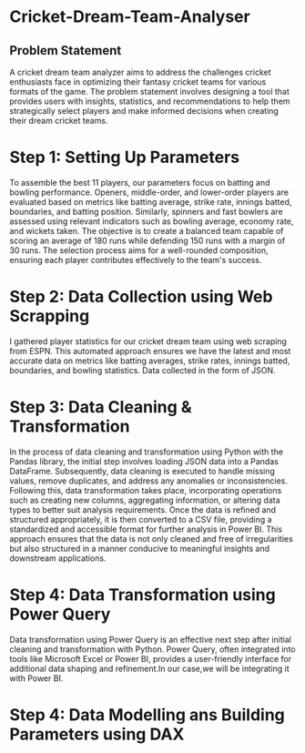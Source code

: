 # Cricket-Dream-Team-Analyser

## Problem Statement
A cricket dream team analyzer aims to address the challenges cricket enthusiasts face in optimizing their fantasy cricket teams for various formats of the game. The problem statement involves designing a tool that provides users with insights, statistics, and recommendations to help them strategically select players and make informed decisions when creating their dream cricket teams.

# Step 1: Setting Up Parameters
To assemble the best 11 players, our parameters focus on batting and bowling performance. Openers, middle-order, and lower-order players are evaluated based on metrics like batting average, strike rate, innings batted, boundaries, and batting position. Similarly, spinners and fast bowlers are assessed using relevant indicators such as bowling average, economy rate, and wickets taken. The objective is to create a balanced team capable of scoring an average of 180 runs while defending 150 runs with a margin of 30 runs. The selection process aims for a well-rounded composition, ensuring each player contributes effectively to the team's success.



# Step 2: Data Collection using Web Scrapping
I gathered player statistics for our cricket dream team using web scraping from ESPN. This automated approach ensures we have the latest and most accurate data on metrics like batting averages, strike rates, innings batted, boundaries, and bowling statistics. Data collected in the form of JSON.

# Step 3: Data Cleaning & Transformation
In the process of data cleaning and transformation using Python with the Pandas library, the initial step involves loading JSON data into a Pandas DataFrame. Subsequently, data cleaning is executed to handle missing values, remove duplicates, and address any anomalies or inconsistencies. Following this, data transformation takes place, incorporating operations such as creating new columns, aggregating information, or altering data types to better suit analysis requirements.
Once the data is refined and structured appropriately, it is then converted to a CSV file, providing a standardized and accessible format for further analysis in Power BI. This approach ensures that the data is not only cleaned and free of irregularities but also structured in a manner conducive to meaningful insights and downstream applications.

# Step 4: Data Transformation using Power Query
Data transformation using Power Query is an effective next step after initial cleaning and transformation with Python. Power Query, often integrated into tools like Microsoft Excel or Power BI, provides a user-friendly interface for additional data shaping and refinement.In our case,we will be integrating it with Power BI.







# Step 4: Data Modelling ans Building Parameters using DAX

